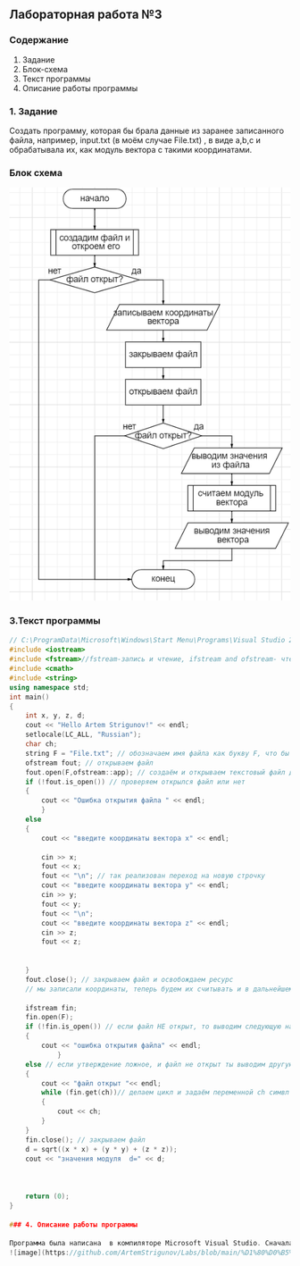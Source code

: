 ## Лабораторная работа №3

### Содержание

1. Задание
2. Блок-схема
3. Текст программы
4. Описание работы программы

### 1. Задание

Создать программу, которая бы брала данные из заранее записанного файла, например, input.txt (в моём случае File.txt) , в виде a,b,c и обрабатывала их, как модуль вектора с такими координатами. 
### Блок схема
![схема](https://github.com/ArtemStrigunov/Labs/blob/main/%D1%81%D1%85%D0%B5%D0%BC%D0%B0%203.png)

### 3.Текст программы 
```c++
// C:\ProgramData\Microsoft\Windows\Start Menu\Programs\Visual Studio 2022\Visual Studio Tools
#include <iostream>
#include <fstream>//fstream-запись и чтение, ifstream and ofstream- чтение и запись
#include <cmath>
#include <string>
using namespace std;
int main()
{
	int x, y, z, d;
	cout << "Hello Artem Strigunov!" << endl;
	setlocale(LC_ALL, "Russian");
	char ch;
	string F = "File.txt"; // обозначаем имя файла как букву F, что бы не тоскать его по всему коду 
	ofstream fout; // открываем файл
	fout.open(F,ofstream::app); // создаём и открываем текстовый файл для нашего проекта, что бы туда добовлять символы обращаемся к ofstream и используем команду app апы=добавить
	if (!fout.is_open()) // проверяем открылся файл или нет 
	{
		cout << "Ошибка открытия файла " << endl;
		}
	else
	{
		cout << "введите координаты вектора x" << endl;
		
		cin >> x;
		fout << x;
		fout << "\n"; // так реализован переход на новую строчку
		cout << "введите координаты вектора y" << endl;
		cin >> y;
		fout << y;
		fout << "\n";
		cout << "введите координаты вектора z" << endl;
		cin >> z;
		fout << z; 
		
		
	}
	fout.close(); // закрываем файл и освобождаем ресурс 
	// мы записали координаты, теперь будем их считывать и в дальнейшем использовать

	ifstream fin;
	fin.open(F);
	if (!fin.is_open()) // если файл НЕ открыт, то выводим следующую надпись 
	{
		cout << "ошибка открытия файла" << endl;
			}
	else // если утверждение ложное, и файл не открыт ты выводим другую надпись 
	{
		cout << "файл открыт "<< endl;
		while (fin.get(ch))// делаем цикл и задаём переменной ch симвл из текста
		{
			cout << ch;
		}
	}
	fin.close(); // закрываем файл 
	d = sqrt((x * x) + (y * y) + (z * z));
	cout << "значения модуля  d=" << d;
	


	return (0);
}

### 4. Описание работы программы

Программа была написана  в компиляторе Microsoft Visual Studio. Сначала мы создаём файл в коренной папке(вводим название файла и разрешение), если он уже есть то новый файл создаваться не будет, далее мы открываем этот файл и вводим значения координаты вектора.После мы закрываем файл, и открываем его заново. Читаем файл и выводим на дисплей что там написанно. Затем мы считаем модуль вектора, выводим его на экран и закрываем файл.В целом, по моей логике файл должен всегда открываться, потому что я сам создаю файл, но всё равно проверяю, открыт файл или нет.
![image](https://github.com/ArtemStrigunov/Labs/blob/main/%D1%80%D0%B5%D0%B7%D1%83%D0%BB%D1%8C%D1%82%D0%B0%D1%82%203.png)
